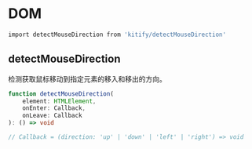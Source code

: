 # DOM

```bash
import detectMouseDirection from 'kitify/detectMouseDirection'
```

## detectMouseDirection

检测获取鼠标移动到指定元素的移入和移出的方向。

```ts
function detectMouseDirection(
	element: HTMLElement,
	onEnter: Callback,
	onLeave: Callback
): () => void

// Callback = (direction: 'up' | 'down' | 'left' | 'right') => void
```

